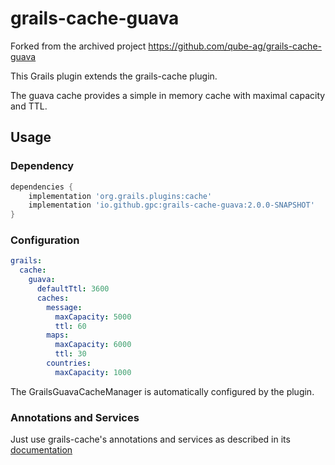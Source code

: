 # grails-cache-guava

Forked from the archived project https://github.com/qube-ag/grails-cache-guava

This Grails plugin extends the grails-cache plugin.

The guava cache provides a simple in memory cache with maximal capacity and TTL.


## Usage

### Dependency

```groovy
dependencies {
    implementation 'org.grails.plugins:cache'
    implementation 'io.github.gpc:grails-cache-guava:2.0.0-SNAPSHOT'
}
```

### Configuration

```yaml
grails:
  cache:
    guava:            
      defaultTtl: 3600
      caches:
        message:
          maxCapacity: 5000
          ttl: 60
        maps:
          maxCapacity: 6000
          ttl: 30
        countries:
          maxCapacity: 1000
```

The GrailsGuavaCacheManager is automatically configured by the plugin.

### Annotations and Services

Just use grails-cache's annotations and services as described in 
its [documentation](http://grails-plugins.github.io/grails-cache/snapshot/guide/index.html)
